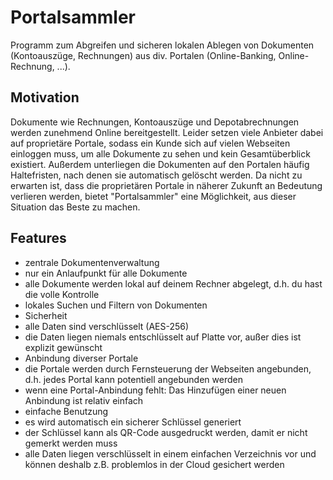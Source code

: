 Portalsammler
=============

Programm zum Abgreifen und sicheren lokalen Ablegen von Dokumenten (Kontoauszüge, Rechnungen) 
aus div. Portalen (Online-Banking, Online-Rechnung, ...).


Motivation
----------

Dokumente wie Rechnungen, Kontoauszüge und Depotabrechnungen werden zunehmend Online bereitgestellt.
Leider setzen viele Anbieter dabei auf proprietäre Portale, sodass ein Kunde sich auf vielen Webseiten
einloggen muss, um alle Dokumente zu sehen und kein Gesamtüberblick existiert. Außerdem unterliegen
die Dokumenten auf den Portalen häufig Haltefristen, nach denen sie automatisch gelöscht werden. Da nicht
zu erwarten ist, dass die proprietären Portale in näherer Zukunft an Bedeutung verlieren werden, bietet
"Portalsammler" eine Möglichkeit, aus dieser Situation das Beste zu machen.

Features
--------

- zentrale Dokumentenverwaltung
 - nur ein Anlaufpunkt für alle Dokumente
 - alle Dokumente werden lokal auf deinem Rechner abgelegt, d.h. du hast die volle Kontrolle
 - lokales Suchen und Filtern von Dokumenten
- Sicherheit
 - alle Daten sind verschlüsselt (AES-256)
 - die Daten liegen niemals entschlüsselt auf Platte vor, außer dies ist explizit gewünscht
- Anbindung diverser Portale
 - die Portale werden durch Fernsteuerung der Webseiten angebunden, d.h. jedes Portal kann potentiell angebunden werden
 - wenn eine Portal-Anbindung fehlt: Das Hinzufügen einer neuen Anbindung ist relativ einfach
- einfache Benutzung
 - es wird automatisch ein sicherer Schlüssel generiert
 - der Schlüssel kann als QR-Code ausgedruckt werden, damit er nicht gemerkt werden muss
 - alle Daten liegen verschlüsselt in einem einfachen Verzeichnis vor und können deshalb z.B. problemlos in der Cloud gesichert werden
